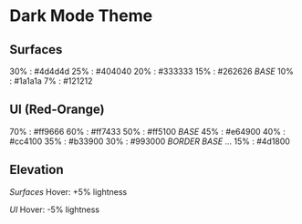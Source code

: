 # Dark Mode Theme

## Surfaces
30% : #4d4d4d
25% : #404040
20% : #333333
15% : #262626 *BASE*
10% : #1a1a1a
7%  : #121212

## UI (Red-Orange)
70% : #ff9666
60% : #ff7433
50% : #ff5100 *BASE*
45% : #e64900
40% : #cc4100
35% : #b33900
30% : #993000 *BORDER BASE*
   ...
15% : #4d1800

## Elevation
*Surfaces*
Hover: +5% lightness

*UI*
Hover: -5% lightness